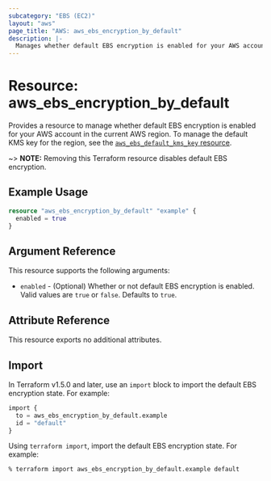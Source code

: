 ```yaml
---
subcategory: "EBS (EC2)"
layout: "aws"
page_title: "AWS: aws_ebs_encryption_by_default"
description: |-
  Manages whether default EBS encryption is enabled for your AWS account in the current AWS region.
---
```


# Resource: aws_ebs_encryption_by_default

Provides a resource to manage whether default EBS encryption is enabled for your AWS account in the current AWS region. To manage the default KMS key for the region, see the [`aws_ebs_default_kms_key` resource](/docs/providers/aws/r/ebs_default_kms_key.html).

~> **NOTE:** Removing this Terraform resource disables default EBS encryption.

## Example Usage

```terraform
resource "aws_ebs_encryption_by_default" "example" {
  enabled = true
}
```

## Argument Reference

This resource supports the following arguments:

* `enabled` - (Optional) Whether or not default EBS encryption is enabled. Valid values are `true` or `false`. Defaults to `true`.

## Attribute Reference

This resource exports no additional attributes.

## Import

In Terraform v1.5.0 and later, use an `import` block to import the default EBS encryption state. For example:

```terraform
import {
  to = aws_ebs_encryption_by_default.example
  id = "default"
}
```

Using `terraform import`, import the default EBS encryption state. For example:

```console
% terraform import aws_ebs_encryption_by_default.example default
```
